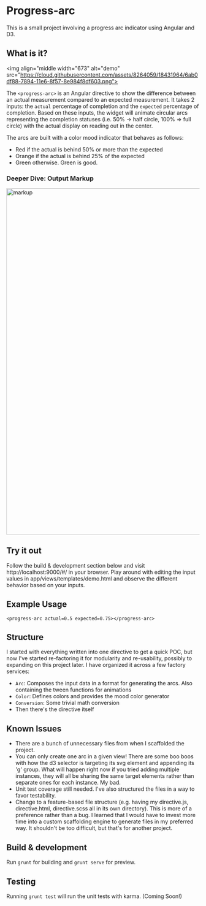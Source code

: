 # Progress-arc
This is a small project involving a progress arc indicator using Angular and D3.

## What is it?
<img align="middle width="673" alt="demo" src="https://cloud.githubusercontent.com/assets/8264059/18431964/6ab0df88-7894-11e6-8f57-8e984f8df603.png">

The `<progress-arc>` is an Angular directive to show the difference between an actual measurement compared to an expected measurement. It takes 2 inputs: the `actual` percentage of completion and the `expected` percentage of completion.  Based on these inputs, the widget will animate circular arcs representing the completion statuses (i.e. 50% -> half circle, 100% => full circle) with the actual display on reading out in the center.

The arcs are built with a color mood indicator that behaves as follows:
- Red if the actual is behind 50% or more than the expected
- Orange if the actual is behind 25% of the expected
- Green otherwise.  Green is good.

### Deeper Dive: Output Markup
<img width="904" alt="markup" src="https://cloud.githubusercontent.com/assets/8264059/18432430/c686edfa-7896-11e6-8ff9-d2c8310c055e.png">

## Try it out
Follow the build & development section below and visit http://localhost:9000/#/ in your browser.
Play around with editing the input values in app/views/templates/demo.html and observe the different behavior based on your inputs.


## Example Usage
`<progress-arc actual=0.5 expected=0.75></progress-arc>`

## Structure
I started with everything written into one directive to get a quick POC, but now I've started re-factoring it for modularity and re-usability, possibly to expanding on this project later.  I have organized it across a few factory services:
- `Arc`: Composes the input data in a format for generating the arcs. Also containing the tween functions for animations
- `Color`: Defines colors and provides the mood color generator
- `Conversion`: Some trivial math conversion
- Then there's the directive itself

## Known Issues
- There are a bunch of unnecessary files from when I scaffolded the project.
- You can only create one arc in a given view!  There are some boo boos with how the d3 selector is targeting its svg element and appending its 'g' group.  What will happen right now if you tried adding multiple instances, they will all be sharing the same target elements rather than separate ones for each instance.  My bad.
- Unit test coverage still needed.  I've also structured the files in a way to favor testability.
- Change to a feature-based file structure (e.g. having my directive.js, directive.html, directive.scss all in its own directory).  This is more of a preference rather than a bug.  I learned that I would have to invest more time into a custom scaffolding engine to generate files in my preferred way.  It shouldn't be too difficult, but that's for another project.

## Build & development
Run `grunt` for building and `grunt serve` for preview.

## Testing
Running `grunt test` will run the unit tests with karma. (Coming Soon!)

